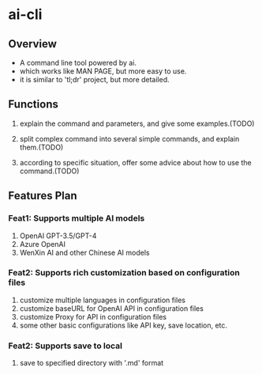 # ai-cli

## Overview

- A command line tool powered by ai.
- which works like MAN PAGE, but more easy to use.
- it is similar to 'tl;dr' project, but more detailed.

## Functions

1. explain the command and parameters, and give some examples.(TODO)

2. split complex command into several simple commands, and explain them.(TODO)

3. according to specific situation, offer some advice about how to use the command.(TODO)

## Features Plan

### Feat1: Supports multiple AI models

1. OpenAI GPT-3.5/GPT-4
2. Azure OpenAI
3. WenXin AI and other Chinese AI models

### Feat2: Supports rich customization based on configuration files

1. customize multiple languages in configuration files
2. customize baseURL for OpenAI API in configuration files
3. customize Proxy for API in configuration files
4. some other basic configurations like API key, save location, etc.

### Feat2: Supports save to local

1. save to specified directory with '.md' format
